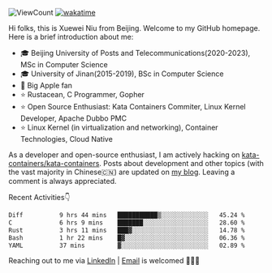 ![ViewCount](https://views.whatilearened.today/views/github/<justxuewei>/<justxuewei>.svg) [![wakatime](https://wakatime.com/badge/user/018eae19-2c35-4919-be43-56bc26b446d9.svg)](https://wakatime.com/@018eae19-2c35-4919-be43-56bc26b446d9)

Hi folks, this is Xuewei Niu from Beijing. Welcome to my GitHub homepage. Here is a brief introduction about me:

- 🎓 Beijing University of Posts and Telecommunications(2020-2023), MSc in Computer Science
- 🎓 University of Jinan(2015-2019), BSc in Computer Science
- 📱 Big Apple fan
- ⭐️ Rustacean, C Programmer, Gopher
- ⭐️ Open Source Enthusiast: Kata Containers Commiter, Linux Kernel Developer, Apache Dubbo PMC
- ⭐ Linux Kernel (in virtualization and networking), Container Technologies, Cloud Native

As a developer and open-source enthusiast, I am actively hacking on [kata-containers/kata-containers](https://github.com/kata-containers/kata-containers). Posts about development and other topics (with the vast majority in Chinese🇨🇳) are updated on [my blog](https://nxw.name). Leaving a comment is always appreciated.

Recent Activities👇

<!--START_SECTION:waka-->

```txt
Diff          9 hrs 44 mins   ███████████▒░░░░░░░░░░░░░   45.24 %
C             6 hrs 9 mins    ███████░░░░░░░░░░░░░░░░░░   28.60 %
Rust          3 hrs 11 mins   ███▓░░░░░░░░░░░░░░░░░░░░░   14.78 %
Bash          1 hr 22 mins    █▓░░░░░░░░░░░░░░░░░░░░░░░   06.36 %
YAML          37 mins         ▓░░░░░░░░░░░░░░░░░░░░░░░░   02.89 %
```

<!--END_SECTION:waka-->

Reaching out to me via [LinkedIn](https://www.linkedin.com/in/justxuewei) | [Email](mailto:justxuewei@apache.org) is welcomed 🤟🤟🤟
